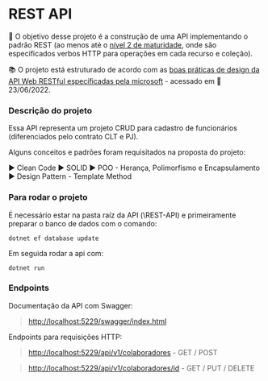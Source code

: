 # REST API

 
🚩 O  objetivo desse projeto é a construção de uma API implementando o padrão REST (ao menos até o [nível 2 de maturidade](https://martinfowler.com/articles/richardsonMaturityModel.html), onde são especificados verbos HTTP para operações em cada recurso e coleção).

📚 O projeto está estruturado de acordo com as [boas práticas de design da API Web RESTful específicadas pela microsoft](https://docs.microsoft.com/pt-br/azure/architecture/best-practices/api-design) - acessado em 📅 23/06/2022.

### Descrição do projeto
Essa API representa um projeto CRUD para cadastro de funcionários (diferenciados pelo contrato CLT e PJ).

Alguns conceitos e padrões foram requisitados na proposta do projeto:

▶ Clean Code
▶ SOLID
▶ POO - Herança, Polimorfismo e Encapsulamento
▶ Design Pattern - Template Method

### Para rodar o projeto
É necessário estar na pasta raíz da API (\REST-API) e primeiramente preparar o banco de dados com o comando:
```
dotnet ef database update
```
Em seguida rodar a api com:
```
dotnet run
```

### Endpoints
Documentação da API com Swagger:
> [http://localhost:5229/swagger/index.html](http://localhost:5229/swagger/index.html)

Endpoints para requisições HTTP:
> [http://localhost:5229/api/v1/colaboradores](http://localhost:5229/api/v1/colaboradores) - GET / POST

> [http://localhost:5229/api/v1/colaboradores/id](http://localhost:5229/api/v1/colaboradores/id) - GET / PUT / DELETE
